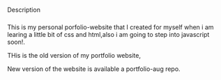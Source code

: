 ###

Description

###


This is my personal porfolio-website that I created for myself when i am learing a little bit of 
css and html,also i am going to step into javascript soon!.

THis is the old version of my portfolio website,

New version of the website is available a portfolio-aug repo.
